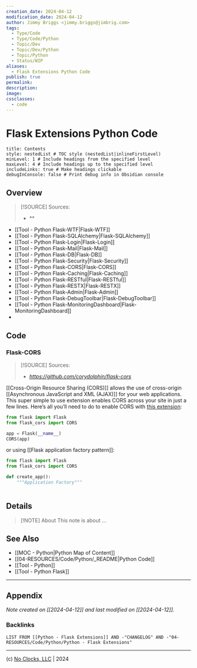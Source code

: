 ```yaml
---
creation_date: 2024-04-12
modification_date: 2024-04-12
author: Jimmy Briggs <jimmy.briggs@jimbrig.com>
tags:
  - Type/Code
  - Type/Code/Python
  - Topic/Dev
  - Topic/Dev/Python
  - Topic/Python
  - Status/WIP
aliases:
  - Flask Extensions Python Code
publish: true
permalink:
description:
image:
cssclasses:
  - code
---
```


# Flask Extensions Python Code

```table-of-contents
title: Contents 
style: nestedList # TOC style (nestedList|inlineFirstLevel)
minLevel: 1 # Include headings from the specified level
maxLevel: 4 # Include headings up to the specified level
includeLinks: true # Make headings clickable
debugInConsole: false # Print debug info in Obsidian console
```

## Overview

> [!SOURCE] Sources:
> - **

- [[Tool - Python Flask-WTF|Flask-WTF]]
- [[Tool - Python Flask-SQLAlchemy|Flask-SQLAlchemy]]
- [[Tool - Python Flask-Login|Flask-Login]]
- [[Tool - Python Flask-Mail|Flask-Mail]]
- [[Tool - Python Flask-DB|Flask-DB]]
- [[Tool - Python Flask-Security|Flask-Security]]
- [[Tool - Python Flask-CORS|Flask-CORS]]
- [[Tool - Python Flask-Caching|Flask-Caching]]
- [[Tool - Python Flask-RESTful|Flask-RESTful]]
- [[Tool - Python Flask-RESTX|Flask-RESTX]]
- [[Tool - Python Flask-Admin|Flask-Admin]]
- [[Tool - Python Flask-DebugToolbar|Flask-DebugToolbar]]
- [[Tool - Python Flask-MonitoringDashboard|Flask-MonitoringDashboard]]
- 

## Code

### Flask-CORS

> [!SOURCE] Sources:
> - *https://github.com/corydolphin/flask-cors*

[[Cross-Origin Resource Sharing (CORS)]] allows the use of cross-origin [[Asynchronous JavaScript and XML (AJAX)]] for your web applications. This super simple to use extension enables CORS across your site in just a few lines. Here’s all you’ll need to do to enable CORS with [this extension](https://github.com/corydolphin/flask-cors):

```python
from flask import Flask
from flask_cors import CORS

app = Flask(__name__)
CORS(app)
```

or using [[Flask application factory pattern]]:

```python
from flask import Flask
from flask_cors import CORS

def create_app():
    """Application Factory"""
    
```

## Details

> [!NOTE] About
> This note is about ...

## See Also

- [[MOC - Python|Python Map of Content]]
- [[04-RESOURCES/Code/Python/_README|Python Code]]
- [[Tool - Python]]
- [[Tool - Python Flask]]


***

## Appendix

*Note created on [[2024-04-12]] and last modified on [[2024-04-12]].*

### Backlinks

```dataview
LIST FROM [[Python - Flask Extensions]] AND -"CHANGELOG" AND -"04-RESOURCES/Code/Python/Python - Flask Extensions"
```

***

(c) [No Clocks, LLC](https://github.com/noclocks) | 2024